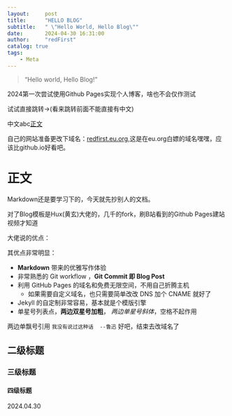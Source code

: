 ```yaml
---
layout:     post
title:      "HELLO BLOG"
subtitle:   " \"Hello World, Hello Blog\""
date:       2024-04-30 16:31:00
author:     "redFirst"
catalog: true
tags:
    - Meta
---
```


> “Hello world, Hello Blog!”

2024第一次尝试使用Github Pages实现个人博客，啥也不会仅作测试

试试直接跳转->(看来跳转前面不能直接有中文)

中文abc[正文](#build)

自己的网站准备更改下域名：[redfirst.eu.org](https://redfirst.eu.org),这是在eu.org白嫖的域名嘿嘿，应该比github.io好看吧。


<p id = "build"></p>

# 正文
Markdown还是要学习下的，今天就先抄别人的文档。

对了Blog模板是Hux(黄玄)大佬的，几千的fork，刷B站看到的Github Pages建站视频才知道

大佬说的优点：

其优点非常明显：

* **Markdown** 带来的优雅写作体验
* 非常熟悉的 Git workflow ，**Git Commit 即 Blog Post**
* 利用 GitHub Pages 的域名和免费无限空间，不用自己折腾主机
	* 如果需要自定义域名，也只需要简单改改 DNS 加个 CNAME 就好了 
* Jekyll 的自定制非常容易，基本就是个模版引擎
* 单星号列表点，**两边双星号加粗**，         *两边单星号斜体*，空格不起作用

两边单飘号引用 `我没有说过这种话  --鲁迅`
好吧，结束去改域名了


## 二级标题
### 三级标题
#### 四级标题

2024.04.30